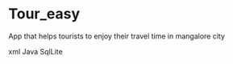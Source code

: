 # Tour_easy
App that helps tourists to enjoy their travel time in mangalore city

xml
Java
SqlLite 
